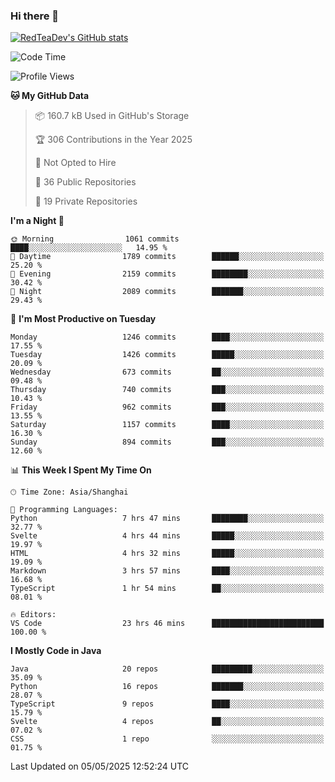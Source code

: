 ### Hi there 👋

<!--
**RedTeaDev/RedTeaDev** is a ✨ _special_ ✨ repository because its `README.md` (this file) appears on your GitHub profile.

Here are some ideas to get you started:

- 🔭 I’m currently working on ...
- 🌱 I’m currently learning ...
- 👯 I’m looking to collaborate on ...
- 🤔 I’m looking for help with ...
- 💬 Ask me about ...
- 📫 How to reach me: ...
- 😄 Pronouns: ...
- ⚡ Fun fact: ...
-->

<!--
[![wakatime](https://wakatime.com/badge/user/6b101ed0-04c0-4490-9283-eb61f2efff96.svg)](https://wakatime.com/@6b101ed0-04c0-4490-9283-eb61f2efff96)
!-->

[![RedTeaDev's GitHub stats](https://github-readme-stats.vercel.app/api?username=RedTeaDev\&include_all_commits=true)](https://github.com/anuraghazra/github-readme-stats)
<!--
[![willianrod's wakatime stats](https://github-readme-stats.vercel.app/api/wakatime?username=RedTeaDev)](https://github.com/anuraghazra/github-readme-stats)
!-->
<!--START_SECTION:waka-->
![Code Time](http://img.shields.io/badge/Code%20Time-3%2C201%20hrs%2050%20mins-blue)

![Profile Views](http://img.shields.io/badge/Profile%20Views-0-blue)

**🐱 My GitHub Data** 

> 📦 160.7 kB Used in GitHub's Storage 
 > 
> 🏆 306 Contributions in the Year 2025
 > 
> 🚫 Not Opted to Hire
 > 
> 📜 36 Public Repositories 
 > 
> 🔑 19 Private Repositories 
 > 
**I'm a Night 🦉** 

```text
🌞 Morning                1061 commits        ████░░░░░░░░░░░░░░░░░░░░░   14.95 % 
🌆 Daytime                1789 commits        ██████░░░░░░░░░░░░░░░░░░░   25.20 % 
🌃 Evening                2159 commits        ████████░░░░░░░░░░░░░░░░░   30.42 % 
🌙 Night                  2089 commits        ███████░░░░░░░░░░░░░░░░░░   29.43 % 
```
📅 **I'm Most Productive on Tuesday** 

```text
Monday                   1246 commits        ████░░░░░░░░░░░░░░░░░░░░░   17.55 % 
Tuesday                  1426 commits        █████░░░░░░░░░░░░░░░░░░░░   20.09 % 
Wednesday                673 commits         ██░░░░░░░░░░░░░░░░░░░░░░░   09.48 % 
Thursday                 740 commits         ███░░░░░░░░░░░░░░░░░░░░░░   10.43 % 
Friday                   962 commits         ███░░░░░░░░░░░░░░░░░░░░░░   13.55 % 
Saturday                 1157 commits        ████░░░░░░░░░░░░░░░░░░░░░   16.30 % 
Sunday                   894 commits         ███░░░░░░░░░░░░░░░░░░░░░░   12.60 % 
```


📊 **This Week I Spent My Time On** 

```text
🕑︎ Time Zone: Asia/Shanghai

💬 Programming Languages: 
Python                   7 hrs 47 mins       ████████░░░░░░░░░░░░░░░░░   32.77 % 
Svelte                   4 hrs 44 mins       █████░░░░░░░░░░░░░░░░░░░░   19.97 % 
HTML                     4 hrs 32 mins       █████░░░░░░░░░░░░░░░░░░░░   19.09 % 
Markdown                 3 hrs 57 mins       ████░░░░░░░░░░░░░░░░░░░░░   16.68 % 
TypeScript               1 hr 54 mins        ██░░░░░░░░░░░░░░░░░░░░░░░   08.01 % 

🔥 Editors: 
VS Code                  23 hrs 46 mins      █████████████████████████   100.00 % 
```

**I Mostly Code in Java** 

```text
Java                     20 repos            █████████░░░░░░░░░░░░░░░░   35.09 % 
Python                   16 repos            ███████░░░░░░░░░░░░░░░░░░   28.07 % 
TypeScript               9 repos             ████░░░░░░░░░░░░░░░░░░░░░   15.79 % 
Svelte                   4 repos             ██░░░░░░░░░░░░░░░░░░░░░░░   07.02 % 
CSS                      1 repo              ░░░░░░░░░░░░░░░░░░░░░░░░░   01.75 % 
```




 Last Updated on 05/05/2025 12:52:24 UTC
<!--END_SECTION:waka-->


